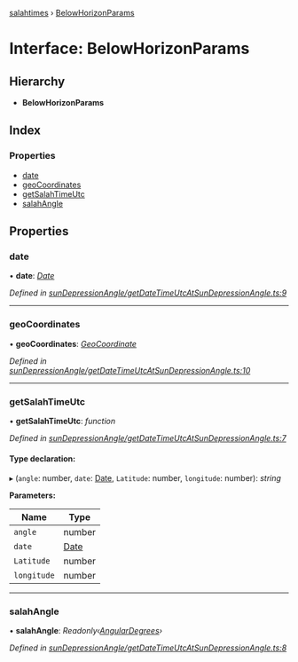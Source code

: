 [salahtimes](../README.md) › [BelowHorizonParams](belowhorizonparams.md)

# Interface: BelowHorizonParams

## Hierarchy

* **BelowHorizonParams**

## Index

### Properties

* [date](belowhorizonparams.md#date)
* [geoCoordinates](belowhorizonparams.md#geocoordinates)
* [getSalahTimeUtc](belowhorizonparams.md#getsalahtimeutc)
* [salahAngle](belowhorizonparams.md#salahangle)

## Properties

###  date

• **date**: *[Date](__global.date.md)*

*Defined in [sunDepressionAngle/getDateTimeUtcAtSunDepressionAngle.ts:9](https://github.com/doniseferi/salahtimes/blob/c687593/src/sunDepressionAngle/getDateTimeUtcAtSunDepressionAngle.ts#L9)*

___

###  geoCoordinates

• **geoCoordinates**: *[GeoCoordinate](geocoordinate.md)*

*Defined in [sunDepressionAngle/getDateTimeUtcAtSunDepressionAngle.ts:10](https://github.com/doniseferi/salahtimes/blob/c687593/src/sunDepressionAngle/getDateTimeUtcAtSunDepressionAngle.ts#L10)*

___

###  getSalahTimeUtc

• **getSalahTimeUtc**: *function*

*Defined in [sunDepressionAngle/getDateTimeUtcAtSunDepressionAngle.ts:7](https://github.com/doniseferi/salahtimes/blob/c687593/src/sunDepressionAngle/getDateTimeUtcAtSunDepressionAngle.ts#L7)*

#### Type declaration:

▸ (`angle`: number, `date`: [Date](__global.date.md), `Latitude`: number, `longitude`: number): *string*

**Parameters:**

Name | Type |
------ | ------ |
`angle` | number |
`date` | [Date](__global.date.md) |
`Latitude` | number |
`longitude` | number |

___

###  salahAngle

• **salahAngle**: *Readonly‹[AngularDegrees](angulardegrees.md)›*

*Defined in [sunDepressionAngle/getDateTimeUtcAtSunDepressionAngle.ts:8](https://github.com/doniseferi/salahtimes/blob/c687593/src/sunDepressionAngle/getDateTimeUtcAtSunDepressionAngle.ts#L8)*
